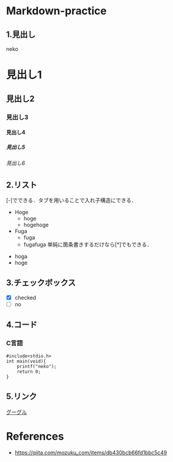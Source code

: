 # Markdown-practice
## 1.見出し
neko
# 見出し1
## 見出し2
### 見出し3
#### 見出し4
##### 見出し5
###### 見出し6

## 2.リスト
[-]でできる．タブを用いることで入れ子構造にできる．
- Hoge
    - hoge
    - hogehoge
- Fuga
    - fuga
    - fugafuga
単純に箇条書きするだけなら[*]でもできる．
* hoga
* hoge

## 3.チェックボックス
* [x] checked
* [ ] no

## 4.コード
### C言語
```
#include<stdio.h>
int main(void){
    printf("neko");
    return 0;
}
```
## 5.リンク
[グーグル](https://www.google.co.jp/)








# References
* https://qiita.com/mozuku_com/items/db430bcb66fd1bbc5c49